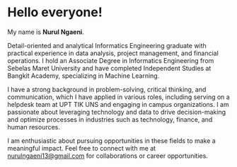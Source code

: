 # Hello everyone! 

My name is **Nurul Ngaeni**.   

Detail-oriented and analytical Informatics Engineering graduate with practical experience in data analysis, project management, and financial operations. I hold an Associate Degree in Informatics Engineering from Sebelas Maret University and have completed Independent Studies at Bangkit Academy, specializing in Machine Learning.

I have a strong background in problem-solving, critical thinking, and communication, which I have applied in various roles, including serving on a helpdesk team at UPT TIK UNS and engaging in campus organizations. I am passionate about leveraging technology and data to drive decision-making and optimize processes in industries such as technology, finance, and human resources.

I am enthusiastic about pursuing opportunities in these fields to make a meaningful impact. Feel free to connect with me at nurulngaeni13@gmail.com for collaborations or career opportunities.
